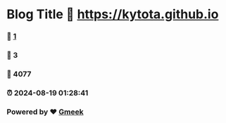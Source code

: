 # Blog Title :link: https://kytota.github.io 
### :page_facing_up: [1](https://kytota.github.io/tag.html) 
### :speech_balloon: 3 
### :hibiscus: 4077 
### :alarm_clock: 2024-08-19 01:28:41 
### Powered by :heart: [Gmeek](https://github.com/Meekdai/Gmeek)

